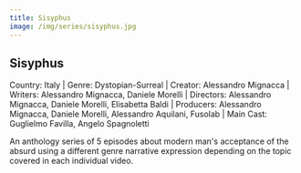 ```yaml
---
title: Sisyphus
image: /img/series/sisyphus.jpg
---
```

## Sisyphus
Country: Italy | Genre: Dystopian-Surreal | Creator: Alessandro Mignacca | Writers: Alessandro Mignacca, Daniele Morelli | Directors: Alessandro Mignacca, Daniele Morelli, Elisabetta Baldi | Producers: Alessandro Mignacca, Daniele Morelli, Alessandro Aquilani, Fusolab | Main Cast: Guglielmo Favilla, Angelo Spagnoletti

An anthology series of 5 episodes about modern man's acceptance of the absurd using a different genre narrative expression depending on the topic covered in each individual video.
